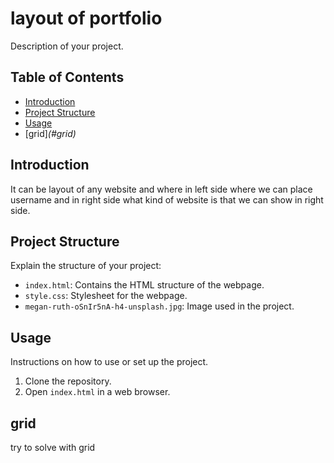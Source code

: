 # layout of portfolio

Description of your project.

## Table of Contents

- [Introduction](#introduction)
- [Project Structure](#project-structure)
- [Usage](#usage)
- [grid]_(#grid)_

## Introduction

It can be layout of any website and where in left side where we can place username and in right side what kind of website is that we can show in right side.

## Project Structure

Explain the structure of your project:

- `index.html`: Contains the HTML structure of the webpage.
- `style.css`: Stylesheet for the webpage.
- `megan-ruth-oSnIr5nA-h4-unsplash.jpg`: Image used in the project.

## Usage

Instructions on how to use or set up the project.

1. Clone the repository.
2. Open `index.html` in a web browser.

## grid
try to solve with grid 

